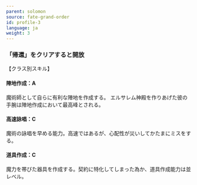 ```yaml
---
parent: solomon
source: fate-grand-order
id: profile-3
language: ja
weight: 3
---
```


### 「帰還」をクリアすると開放

【クラス別スキル】

#### 陣地作成：A

魔術師として自らに有利な陣地を作成する。
エルサレム神殿を作りあげた彼の手腕は陣地作成において最高峰とされる。

#### 高速詠唱：C

魔術の詠唱を早める能力。高速ではあるが、心配性が災いしてかたまにミスをする。

#### 道具作成：C

魔力を帯びた器具を作成する。契約に特化してしまった為か、道具作成能力は並レベル。
